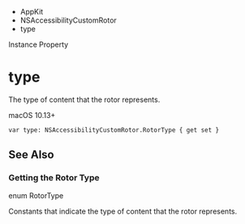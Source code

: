 

- AppKit
- NSAccessibilityCustomRotor
-  type 

Instance Property

# type

The type of content that the rotor represents.

macOS 10.13+

``` source
var type: NSAccessibilityCustomRotor.RotorType { get set }
```

## See Also

### Getting the Rotor Type

enum RotorType

Constants that indicate the type of content that the rotor represents.

